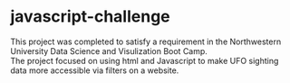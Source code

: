 # javascript-challenge

This project was completed to satisfy a requirement in the Northwestern University Data Science and Visulization Boot Camp.  
The project focused on using html and Javascript to make UFO sighting data more accessible via filters on a website.